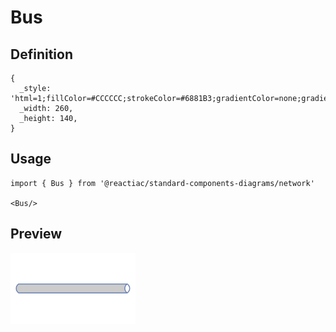 # Bus

## Definition

```
{
  _style: 'html=1;fillColor=#CCCCCC;strokeColor=#6881B3;gradientColor=none;gradientDirection=north;strokeWidth=2;shape=mxgraph.networks.bus;gradientColor=none;gradientDirection=north;fontColor=#ffffff;perimeter=backbonePerimeter;backboneSize=20;',
  _width: 260,
  _height: 140,
}
```

## Usage

```
import { Bus } from '@reactiac/standard-components-diagrams/network'

<Bus/>
```

## Preview

<img src="./bus.png" width="200"/>
